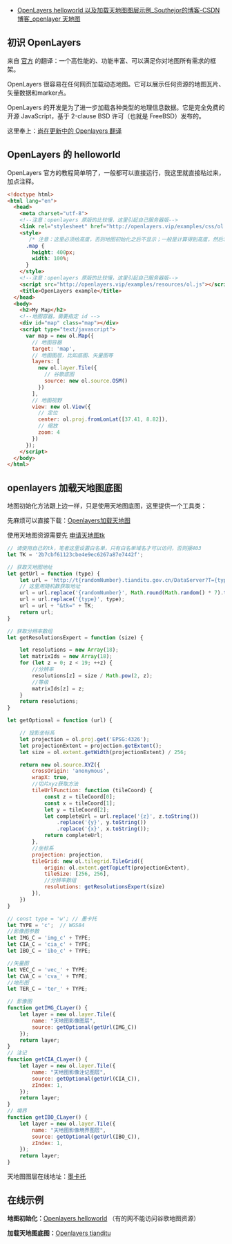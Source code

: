 - [OpenLayers helloworld 以及加载天地图图层示例_Southejor的博客-CSDN博客_openlayer 天地图](https://blog.csdn.net/linzi19900517/article/details/123111280)

## 初识 OpenLayers

来自 [官方](https://openlayers.org/) 的翻译：一个高性能的、功能丰富、可以满足你对地图所有需求的框架。

OpenLayers 很容易在任何网页加载动态地图。它可以展示任何资源的地图瓦片、矢量数据和marker点。

OpenLayers 的开发是为了进一步加载各种类型的地理信息数据。它是完全免费的开源 JavaScript，基于 2-clause BSD 许可（也就是 FreeBSD）发布的。

这里奉上：[尚在更新中的 Openlayers 翻译](http://openlayers.vip/examples/)

## OpenLayers 的 helloworld

OpenLayers 官方的教程简单明了，一般都可以直接运行，我这里就直接粘过来，加点注释。

```html
<!doctype html>
<html lang="en">
  <head>
    <meta charset="utf-8">
    <!--注意：openlayers 原版的比较慢，这里引起自己服务器版-->
    <link rel="stylesheet" href="http://openlayers.vip/examples/css/ol.css" type="text/css">
    <style>
       /* 注意：这里必须给高度，否则地图初始化之后不显示；一般是计算得到高度，然后才初始化地图 */
      .map {
        height: 400px;
        width: 100%;
      }
    </style>
    <!--注意：openlayers 原版的比较慢，这里引起自己服务器版-->
    <script src="http://openlayers.vip/examples/resources/ol.js"></script>
    <title>OpenLayers example</title>
  </head>
  <body>
    <h2>My Map</h2>
    <!--地图容器，需要指定 id -->
    <div id="map" class="map"></div>
    <script type="text/javascript">
      var map = new ol.Map({
        // 地图容器
        target: 'map',
        // 地图图层，比如底图、矢量图等
        layers: [
          new ol.layer.Tile({
            // 谷歌底图
            source: new ol.source.OSM()
          })
        ],
        // 地图视野
        view: new ol.View({
          // 定位
          center: ol.proj.fromLonLat([37.41, 8.82]),
          // 缩放
          zoom: 4
        })
      });
    </script>
  </body>
</html>
```

## openlayers 加载天地图底图

地图初始化方法跟上边一样，只是使用天地图底图，这里提供一个工具类：

先麻烦可以直接下载：[Openlayers加载天地图](https://download.csdn.net/download/linzi19900517/82194643)

使用天地图资源需要先 [申请天地图tk](https://console.tianditu.gov.cn/api/key)

```javascript
// 请使用自己的tk，笔者这里设置白名单，只有白名单域名才可以访问，否则报403
let TK = '2b7cbf61123cbe4e9ec6267a87e7442f';

// 获取天地图地址
let getUrl = function (type) {
    let url = 'http://t{randomNumber}.tianditu.gov.cn/DataServer?T={type}&x={x}&y={y}&l={z}';
	// 这里用随机数获取地址
    url = url.replace('{randomNumber}', Math.round(Math.random() * 7).toString());
    url = url.replace('{type}', type);
    url = url + "&tk=" + TK;
    return url;
}

// 获取分辨率数组
let getResolutionsExpert = function (size) {

    let resolutions = new Array(18);
    let matrixIds = new Array(18);
    for (let z = 0; z < 19; ++z) {
        //分辨率
        resolutions[z] = size / Math.pow(2, z);
        //等级
        matrixIds[z] = z;
    }
    return resolutions;
}

let getOptional = function (url) {

	// 投影坐标系
    let projection = ol.proj.get('EPSG:4326');
    let projectionExtent = projection.getExtent();
    let size = ol.extent.getWidth(projectionExtent) / 256;

    return new ol.source.XYZ({
        crossOrigin: 'anonymous',
        wrapX: true,
        //切片xyz获取方法
        tileUrlFunction: function (tileCoord) {
            const z = tileCoord[0];
            const x = tileCoord[1];
            let y = tileCoord[2];
            let completeUrl = url.replace('{z}', z.toString())
                .replace('{y}', y.toString())
                .replace('{x}', x.toString());
            return completeUrl;
        },
        //坐标系
        projection: projection,
        tileGrid: new ol.tilegrid.TileGrid({
            origin: ol.extent.getTopLeft(projectionExtent),
            tileSize: [256, 256],
            //分辨率数组
            resolutions: getResolutionsExpert(size)
        }),
    })
}

// const type = 'w'; // 墨卡托
let TYPE = 'c';  // WGS84
//影像图参数
let IMG_C = 'img_c' + TYPE;
let CIA_C = 'cia_c' + TYPE;
let IBO_C = 'ibo_c' + TYPE;

//矢量图
let VEC_C = 'vec_' + TYPE;
let CVA_C = 'cva_' + TYPE;
//地形图
let TER_C = 'ter_' + TYPE;

// 影像图
function getIMG_CLayer() {
    let layer = new ol.layer.Tile({
        name: "天地图影像图层",
        source: getOptional(getUrl(IMG_C))
    });
    return layer;
}
// 注记
function getCIA_CLayer() {
    let layer = new ol.layer.Tile({
        name: "天地图影像注记图层",
        source: getOptional(getUrl(CIA_C)),
        zIndex: 1,
    });
    return layer;
}
// 境界
function getIBO_CLayer() {
    let layer = new ol.layer.Tile({
        name: "天地图影像境界图层",
        source: getOptional(getUrl(IBO_C)),
        zIndex: 1,
    });
    return layer;
}
```

天地图图层在线地址：[墨卡托](https://blog.csdn.net/linzi19900517/article/details/82255525)

## 在线示例

**地图初始化：**[Openlayers helloworld](http://openlayers.vip/examples/csdn/Openlayers-helloworld.html) （有的网不能访问谷歌地图资源）

**加载天地图底图：**[Openlayers tianditu](http://openlayers.vip/examples/csdn/Openlayers-tianditu.html)